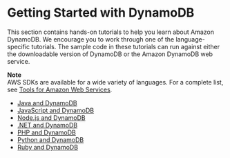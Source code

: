 # Getting Started with DynamoDB<a name="GettingStarted"></a>

This section contains hands\-on tutorials to help you learn about Amazon DynamoDB\. We encourage you to work through one of the language\-specific tutorials\. The sample code in these tutorials can run against either the downloadable version of DynamoDB or the Amazon DynamoDB web service\.

**Note**  
 AWS SDKs are available for a wide variety of languages\. For a complete list, see [Tools for Amazon Web Services](https://aws.amazon.com/tools)\. 


+ [Java and DynamoDB](GettingStarted.Java.md)
+ [JavaScript and DynamoDB](GettingStarted.JavaScript.md)
+ [Node\.js and DynamoDB](GettingStarted.NodeJs.md)
+ [\.NET and DynamoDB](GettingStarted.NET.md)
+ [PHP and DynamoDB](GettingStarted.PHP.md)
+ [Python and DynamoDB](GettingStarted.Python.md)
+ [Ruby and DynamoDB](GettingStarted.Ruby.md)